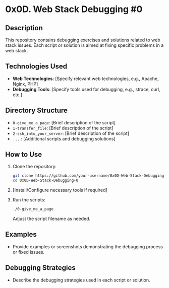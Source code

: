 # 0x0D. Web Stack Debugging #0

## Description

This repository contains debugging exercises and solutions related to web stack issues. Each script or solution is aimed at fixing specific problems in a web stack.

## Technologies Used

- **Web Technologies**: [Specify relevant web technologies, e.g., Apache, Nginx, PHP]
- **Debugging Tools**: [Specify tools used for debugging, e.g., strace, curl, etc.]

## Directory Structure

- `0-give_me_a_page`: [Brief description of the script]
- `1-transfer_file`: [Brief description of the script]
- `2-ssh_into_your_server`: [Brief description of the script]
- `...` : [Additional scripts and debugging solutions]

## How to Use

1. Clone the repository:

    ```bash
    git clone https://github.com/your-username/0x0D-Web-Stack-Debugging-0.git
    cd 0x0D-Web-Stack-Debugging-0
    ```

2. [Install/Configure necessary tools if required]

3. Run the scripts:

    ```bash
    ./0-give_me_a_page
    ```

    Adjust the script filename as needed.

## Examples

- Provide examples or screenshots demonstrating the debugging process or fixed issues.

## Debugging Strategies

- Describe the debugging strategies used in each script or solution.
